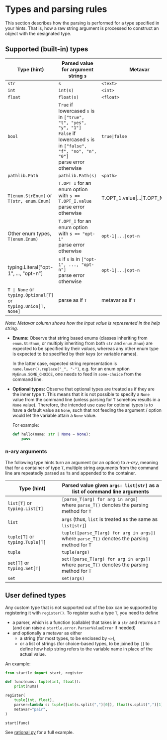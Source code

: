 # Types and parsing rules

This section describes how the parsing is performed for a type specified in your hints.
That is, how a raw string argument is processed to construct an object with the designated type.

## Supported (built-in) types


| Type (hint) | Parsed value for argument string `s` | Metavar |
| ---- | ------------- | ------- |
| `str` | `s` | `<text>` |
| `int` | `int(s)` | `<int>` |
| `float` | `float(s)` | `<float>` |
| `bool` | `True` if lowercased `s` is in `["true", "t", "yes", "y", "1"]` <br> `False` if lowercased `s` is in `["false", "f", "no", "n", "0"]` <br> parse error otherwise | `true\|false` |
| `pathlib.Path` | `pathlib.Path(s)` | `<path>` |
| `T(enum.StrEnum)` or <br> `T(str, enum.Enum)` | `T.OPT_I` for an enum option with `s == T.OPT_I.value` <br> parse error otherwise | <span class="codey"> T.OPT_1.value\|...\|T.OPT_N.value </span> |
| Other enum types, `T(enum.Enum)` | `T.OPT_I` for an enum option with `s == "opt-i"` <br> parse error otherwise | `opt-1\|...\|opt-n` |
| <span class="codey"> typing.Literal["opt-1", ..., "opt-n"] </span> | `s` if `s` is in `["opt-1", ..., "opt-n"]` <br> parse error otherwise | `opt-1\|...\|opt-n` |
| `T \| None` or <br> `typing.Optional[T]` or <br> `typing.Union[T, None]` | parse as if `T` | metavar as if `T` |


_Note: Metavar column shows how the input value is represented in the help string._

- **Enums:** Observe that string based enums (classes inheriting from `enum.StrEnum`, or
  multiply inheriting from both `str` and `enum.Enum`)
  are expected to be specified by their _values_, whereas any other enum type is expected
  to be specified by their _keys_ (or variable names).
  
  In the latter case, expected string representation is `name.lower().replace("_", "-")`, e.g.
  for an enum option `MyEnum.SOME_CHOICE`, one needs to feed in `some-choice` from the command line.

- **Optional types:** Observe that optional types are treated as if they are the inner type `T`.
  This means that it is not possible to specify a `None` value from the command line
  (unless parsing for `T` somehow results in a `None` value). 
  Therefore, the intended use case
  for optional types is to have a default value as `None`, such that not feeding the argument / option
  would let the variable attain a `None` value.
  
  For example:
  ```python
  def hello(name: str | None = None):
      pass
  ```


### n-ary arguments

The following type hints turn an argument (or an option) to _n-ary_, meaning that for a container
of type `T`, multiple string arguments from the command line are repeatedly parsed as `T`s and
appended to the container.


| Type (hint) | Parsed value given `args: list[str]` as a list of command line arguments |
| ---- | ------------- | 
| `list[T]` or `typing.List[T]` | `[parse_T(arg) for arg in args]` <br> where `parse_T()` denotes the parsing method for `T` |
| `list` | `args` (thus, `list` is treated as the same as `list[str]`) |
| `tuple[T]` or `typing.Tuple[T]` | `tuple([parse_T(arg) for arg in args])` <br> where `parse_T()` denotes the parsing method for `T` |
| `tuple` | `tuple(args)` |
| `set[T]` or `typing.Set[T]` | `set([parse_T(arg) for arg in args])` <br> where `parse_T()` denotes the parsing method for `T` |
| `set` | `set(args)` |

## User defined types

Any custom type that is not supported out of the box can be supported by registering it with `register()`.
To register such a type `T`, you need to define
- a parser, which is a function (callable) that takes in a `str` and returns a `T`
  (and can raise a `startle.error.ParserValueError` if needed)
- and optionally a metavar as either
  - a string (for most types, to be enclosed by `<>`),
  - or a list of strings (for choice-based types, to be joined by `|`)
  to define how help string refers to the variable name in place of the actual value.

An example:

<div class="code-file" style="--filename:'program.py'">

```python
from startle import start, register

def func(nums: tuple[int, float]):
    print(nums)

register(
    tuple[int, float],
    parser=lambda s: tuple([int(s.split(",")[0]), float(s.split(",")[1])]),
    metavar="pair",
)

start(func)
```

</div>

<div id="custom-type-run-cast"></div>

See [rational.py](https://github.com/oir/startle/blob/main/examples/rational.py) for a full example.

<script>
AsciinemaPlayer.create('cast/custom-type-run.cast', document.getElementById('custom-type-run-cast'), {
    autoPlay: true,
    controls: true,
    speed: 2,
    rows: 12,
    terminalFontFamily: "'Fira Mono', monospace",
    terminalFontSize: "12px",
    fit: false,
    theme: "custom-auto",
});
</script>